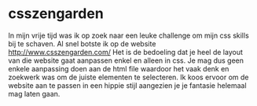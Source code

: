 # csszengarden

In mijn vrije tijd was ik op zoek naar een leuke challenge om mijn css skills bij te schaven. Al snel botste ik op de website http://www.csszengarden.com/
Het is de bedoeling dat je heel de layout van die website gaat aanpassen enkel en alleen in css. Je mag dus geen enkele aanpassing doen aan de html file waardoor het vaak denk en zoekwerk was om de juiste elementen te selecteren. Ik koos ervoor om de website aan te passen in een hippie stijl aangezien je je fantasie helemaal mag laten gaan. 
